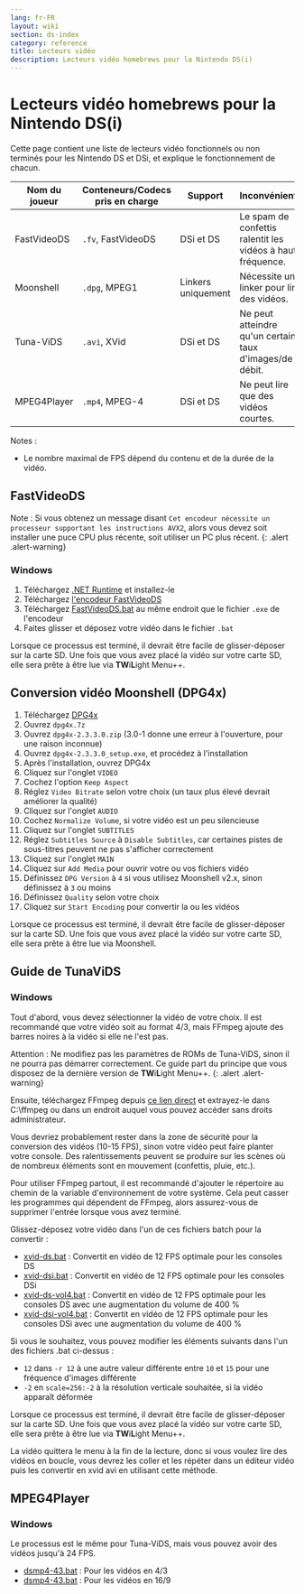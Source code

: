 ```yaml
---
lang: fr-FR
layout: wiki
section: ds-index
category: reference
title: Lecteurs vidéo
description: Lecteurs vidéo homebrews pour la Nintendo DS(i)
---
```


# Lecteurs vidéo homebrews pour la Nintendo DS(i)
Cette page contient une liste de lecteurs vidéo fonctionnels ou non terminés pour les Nintendo DS et DSi, et explique le fonctionnement de chacun.

| Nom du joueur | Conteneurs/Codecs pris en charge | Support            | Inconvénients                                               | FPS max |
| ------------- | -------------------------------- | ------------------ | ----------------------------------------------------------- | ------- |
| FastVideoDS   | `.fv`, FastVideoDS               | DSi et DS          | Le spam de confettis ralentit les vidéos à haute fréquence. | 60 FPS  |
| Moonshell     | `.dpg`, MPEG1                    | Linkers uniquement | Nécessite un linker pour lire des vidéos.                   | 24 FPS  |
| Tuna-ViDS     | `.avi`, XVid                     | DSi et DS          | Ne peut atteindre qu'un certain taux d'images/de débit.     | 15 FPS  |
| MPEG4Player   | `.mp4`, MPEG-4                   | DSi et DS          | Ne peut lire que des vidéos courtes.                        | 24 FPS  |

Notes :
- Le nombre maximal de FPS dépend du contenu et de la durée de la vidéo.

## FastVideoDS

Note : Si vous obtenez un message disant `Cet encodeur nécessite un processeur supportant les instructions AVX2`, alors vous devez soit installer une puce CPU plus récente, soit utiliser un PC plus récent.
{: .alert .alert-warning}

### Windows

1. Téléchargez [.NET Runtime](https://dotnet.microsoft.com/en-us/download/dotnet/thank-you/runtime-6.0.12-windows-x64-installer?cid=getdotnetcore) et installez-le
1. Téléchargez [l'encodeur FastVideoDS](https://mega.nz/file/mYwiBTZA#FX6k-9cclPig4_WutE9IueVR7NN0Kxl-mZvRXyhpQRg)
1. Téléchargez [FastVideoDS.bat](/assets/files/FastVideoDS.bat) au même endroit que le fichier `.exe` de l'encodeur
1. Faites glisser et déposez votre vidéo dans le fichier `.bat`

Lorsque ce processus est terminé, il devrait être facile de glisser-déposer sur la carte SD. Une fois que vous avez placé la vidéo sur votre carte SD, elle sera prête à être lue via **TW**i**L**ight Menu++.

## Conversion vidéo Moonshell (DPG4x)

1. Téléchargez [DPG4x](https://www.gamebrew.org/wiki/DPG4X)
1. Ouvrez `dpg4x.7z`
1. Ouvrez `dpg4x-2.3.3.0.zip` (3.0-1 donne une erreur à l'ouverture, pour une raison inconnue)
1. Ouvrez `dpg4x-2.3.3.0_setup.exe`, et procédez à l'installation
1. Après l'installation, ouvrez DPG4x
1. Cliquez sur l'onglet `VIDEO`
1. Cochez l'option `Keep Aspect`
1. Réglez `Video Bitrate` selon votre choix (un taux plus élevé devrait améliorer la qualité)
1. Cliquez sur l'onglet `AUDIO`
1. Cochez `Normalize Volume`, si votre vidéo est un peu silencieuse
1. Cliquez sur l'onglet `SUBTITLES`
1. Réglez `Subtitles Source` à `Disable Subtitles`, car certaines pistes de sous-titres peuvent ne pas s'afficher correctement
1. Cliquez sur l'onglet `MAIN`
1. Cliquez sur `Add Media` pour ouvrir votre ou vos fichiers vidéo
1. Définissez `DPG Version` à `4` si vous utilisez Moonshell v2.x, sinon définissez à `3` ou moins
1. Définissez `Quality` selon votre choix
1. Cliquez sur `Start Encoding` pour convertir la ou les vidéos

Lorsque ce processus est terminé, il devrait être facile de glisser-déposer sur la carte SD. Une fois que vous avez placé la vidéo sur votre carte SD, elle sera prête à être lue via Moonshell.

## Guide de TunaViDS

### Windows
Tout d'abord, vous devez sélectionner la vidéo de votre choix. Il est recommandé que votre vidéo soit au format 4/3, mais FFmpeg ajoute des barres noires à la vidéo si elle ne l'est pas.

Attention : Ne modifiez pas les paramètres de ROMs de Tuna-ViDS, sinon il ne pourra pas démarrer correctement. Ce guide part du principe que vous disposez de la dernière version de **TW**i**L**ight Menu++.
{: .alert .alert-warning}

Ensuite, téléchargez FFmpeg depuis [ce lien direct](https://www.gyan.dev/ffmpeg/builds/ffmpeg-git-essentials.7z) et extrayez-le dans C:\ffmpeg ou dans un endroit auquel vous pouvez accéder sans droits administrateur.

Vous devriez probablement rester dans la zone de sécurité pour la conversion des vidéos (10-15 FPS), sinon votre vidéo peut faire planter votre console. Des ralentissements peuvent se produire sur les scènes où de nombreux éléments sont en mouvement (confettis, pluie, etc.).

Pour utiliser FFmpeg partout, il est recommandé d'ajouter le répertoire au chemin de la variable d'environnement de votre système. Cela peut casser les programmes qui dépendent de FFmpeg, alors assurez-vous de supprimer l'entrée lorsque vous avez terminé.

Glissez-déposez votre vidéo dans l'un de ces fichiers batch pour la convertir :
- [xvid-ds.bat](/assets/files/xvid-ds.bat) : Convertit en vidéo de 12 FPS optimale pour les consoles DS
- [xvid-dsi.bat](/assets/files/xvid-dsi.bat) : Convertit en vidéo de 12 FPS optimale pour les consoles DSi
- [xvid-ds-vol4.bat](/assets/files/xvid-ds-vol4.bat) : Convertit en vidéo de 12 FPS optimale pour les consoles DS avec une augmentation du volume de 400 %
- [xvid-dsi-vol4.bat](/assets/files/xvid-dsi-vol4.bat) : Convertit en vidéo de 12 FPS optimale pour les consoles DSi avec une augmentation du volume de 400 %

Si vous le souhaitez, vous pouvez modifier les éléments suivants dans l'un des fichiers .bat ci-dessus :
- `12` dans `-r 12` à une autre valeur différente entre `10` et `15` pour une fréquence d'images différente
- `-2` en `scale=256:-2` à la résolution verticale souhaitée, si la vidéo apparaît déformée

Lorsque ce processus est terminé, il devrait être facile de glisser-déposer sur la carte SD. Une fois que vous avez placé la vidéo sur votre carte SD, elle sera prête à être lue via **TW**i**L**ight Menu++.

La vidéo quittera le menu à la fin de la lecture, donc si vous voulez lire des vidéos en boucle, vous devrez les coller et les répéter dans un éditeur vidéo puis les convertir en xvid avi en utilisant cette méthode.

## MPEG4Player

### Windows

Le processus est le même pour Tuna-ViDS, mais vous pouvez avoir des vidéos jusqu'à 24 FPS.
- [dsmp4-43.bat](/assets/files/dsmp4.bat) : Pour les vidéos en 4/3
- [dsmp4-43.bat](/assets/files/dsmp4.bat) : Pour les vidéos en 16/9
